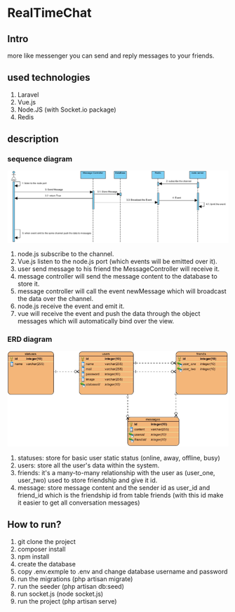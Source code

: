 # RealTimeChat

## Intro
more like messenger you can send and reply messages to your friends.

## used technologies
1. Laravel
2. Vue.js
3. Node.JS (with Socket.io package)
4. Redis

## description
### sequence  diagram 
 ![alt text](https://github.com/ahmedwael49674/RealTimeChat/blob/master/diagrames/sequance.jpg)
1. node.js subscribe to the channel.
2. Vue.js listen to the node.js port (which events will be emitted over it).
3. user send message to his friend the MessageController will receive it.
4. message controller will send the message content to the database to store it.
5. message controller will call the event newMessage which will broadcast the data over the channel.
6. node.js receive the event and emit it.
5. vue will receive the event and push the data through the object messages which will automatically bind over the view.

### ERD  diagram 
 ![alt text](https://github.com/ahmedwael49674/RealTimeChat/blob/master/diagrames/ERD.jpg)
 1. statuses: store for basic user static status (online, away, offline, busy)
 2. users: store all the user's data within the system.
 3. friends: it's a many-to-many relationship with the user as (user_one, user_two) used to store friendship and give it id.
 4. message: store message content and the sender id as user_id and friend_id which is the friendship id from table friends (with this id make it easier to get all conversation messages)
 
## How to run?
1. git clone the project
2. composer install
3. npm install
4. create the database
5. copy .env.exmple to .env and change database username and password
6. run the migrations (php artisan migrate)
7. run the seeder (php artisan db:seed)
8. run socket.js (node socket.js)
9. run the project (php artisan serve)
